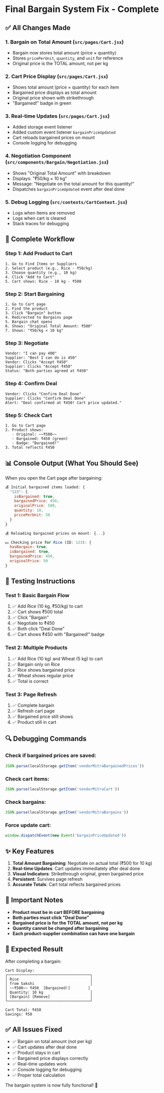 # Final Bargain System Fix - Complete

## ✅ All Changes Made

### 1. **Bargain on Total Amount** (`src/pages/Cart.jsx`)
- Bargain now stores total amount (price × quantity)
- Stores `pricePerUnit`, `quantity`, and `unit` for reference
- Original price is the TOTAL amount, not per kg

### 2. **Cart Price Display** (`src/pages/Cart.jsx`)
- Shows total amount (price × quantity) for each item
- Bargained price displays as total amount
- Original price shown with strikethrough
- "Bargained!" badge in green

### 3. **Real-time Updates** (`src/pages/Cart.jsx`)
- Added storage event listener
- Added custom event listener `bargainPriceUpdated`
- Cart reloads bargained prices on mount
- Console logging for debugging

### 4. **Negotiation Component** (`src/components/Bargain/Negotiation.jsx`)
- Shows "Original Total Amount" with breakdown
- Displays: "₹50/kg × 10 kg"
- Message: "Negotiate on the total amount for this quantity!"
- Dispatches `bargainPriceUpdated` event after deal done

### 5. **Debug Logging** (`src/contexts/CartContext.jsx`)
- Logs when items are removed
- Logs when cart is cleared
- Stack traces for debugging

## 🔄 Complete Workflow

### Step 1: Add Product to Cart
```
1. Go to Find Items or Suppliers
2. Select product (e.g., Rice - ₹50/kg)
3. Choose quantity (e.g., 10 kg)
4. Click "Add to Cart"
5. Cart shows: Rice - 10 kg - ₹500
```

### Step 2: Start Bargaining
```
1. Go to Cart page
2. Find the product
3. Click "Bargain" button
4. Redirected to Bargains page
5. Bargain chat opens
6. Shows: "Original Total Amount: ₹500"
7. Shows: "₹50/kg × 10 kg"
```

### Step 3: Negotiate
```
Vendor: "I can pay 400"
Supplier: "Best I can do is 450"
Vendor: Clicks "Accept ₹450"
Supplier: Clicks "Accept ₹450"
Status: "Both parties agreed at ₹450"
```

### Step 4: Confirm Deal
```
Vendor: Clicks "Confirm Deal Done"
Supplier: Clicks "Confirm Deal Done"
Alert: "Deal confirmed at ₹450! Cart price updated."
```

### Step 5: Check Cart
```
1. Go to Cart page
2. Product shows:
   - Original: ~~₹500~~
   - Bargained: ₹450 (green)
   - Badge: "Bargained!"
3. Total reflects ₹450
```

## 📊 Console Output (What You Should See)

When you open the Cart page after bargaining:

```javascript
💰 Initial bargained items loaded: {
  "123": {
    isBargained: true,
    bargainedPrice: 450,
    originalPrice: 500,
    quantity: 10,
    pricePerUnit: 50
  }
}

💰 Reloading bargained prices on mount: {...}

💵 Checking price for Rice (ID: 123): {
  hasBargain: true,
  isBargained: true,
  bargainedPrice: 450,
  originalPrice: 50
}
```

## 🧪 Testing Instructions

### Test 1: Basic Bargain Flow
1. ✅ Add Rice (10 kg, ₹50/kg) to cart
2. ✅ Cart shows ₹500 total
3. ✅ Click "Bargain"
4. ✅ Negotiate to ₹450
5. ✅ Both click "Deal Done"
6. ✅ Cart shows ₹450 with "Bargained!" badge

### Test 2: Multiple Products
1. ✅ Add Rice (10 kg) and Wheat (5 kg) to cart
2. ✅ Bargain only on Rice
3. ✅ Rice shows bargained price
4. ✅ Wheat shows regular price
5. ✅ Total is correct

### Test 3: Page Refresh
1. ✅ Complete bargain
2. ✅ Refresh cart page
3. ✅ Bargained price still shows
4. ✅ Product still in cart

## 🔍 Debugging Commands

### Check if bargained prices are saved:
```javascript
JSON.parse(localStorage.getItem('vendorMitraBargainedPrices'))
```

### Check cart items:
```javascript
JSON.parse(localStorage.getItem('vendorMitraCart'))
```

### Check bargains:
```javascript
JSON.parse(localStorage.getItem('vendorMitraBargains'))
```

### Force update cart:
```javascript
window.dispatchEvent(new Event('bargainPriceUpdated'))
```

## ✨ Key Features

1. **Total Amount Bargaining**: Negotiate on actual total (₹500 for 10 kg)
2. **Real-time Updates**: Cart updates immediately after deal done
3. **Visual Indicators**: Strikethrough original, green bargained price
4. **Persistent**: Survives page refresh
5. **Accurate Totals**: Cart total reflects bargained prices

## 📝 Important Notes

- **Product must be in cart BEFORE bargaining**
- **Both parties must click "Deal Done"**
- **Bargained price is for the TOTAL amount, not per kg**
- **Quantity cannot be changed after bargaining**
- **Each product-supplier combination can have one bargain**

## 🎯 Expected Result

After completing a bargain:

```
Cart Display:
┌─────────────────────────────────────┐
│ Rice                                │
│ from Sakshi                         │
│ ~~₹500~~ ₹450  [Bargained!]        │
│ Quantity: 10 kg                     │
│ [Bargain] [Remove]                  │
└─────────────────────────────────────┘

Cart Total: ₹450
Savings: ₹50
```

## ✅ All Issues Fixed

- ✅ Bargain on total amount (not per kg)
- ✅ Cart updates after deal done
- ✅ Product stays in cart
- ✅ Bargained price displays correctly
- ✅ Real-time updates work
- ✅ Console logging for debugging
- ✅ Proper total calculation

The bargain system is now fully functional! 🎉
